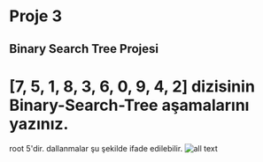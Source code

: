 # Proje 3
## Binary Search Tree Projesi



# [7, 5, 1, 8, 3, 6, 0, 9, 4, 2] dizisinin Binary-Search-Tree aşamalarını yazınız.

root 5'dir. dallanmalar şu şekilde ifade edilebilir.
![all text](https://user-images.githubusercontent.com/118457105/206693252-cf2d75e1-9569-4767-82dc-0a2ef0b14fdb.png)